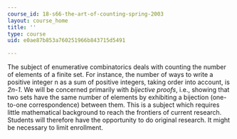 ```yaml
---
course_id: 18-s66-the-art-of-counting-spring-2003
layout: course_home
title: ''
type: course
uid: e0ae87b853a760251966b843715d5491

---
```

The subject of enumerative combinatorics deals with counting the number of elements of a finite set. For instance, the number of ways to write a positive integer n as a sum of positive integers, taking order into account, is _2n-1_. We will be concerned primarily with _bijective proofs_, i.e., showing that two sets have the same number of elements by exhibiting a bijection (one-to-one correspondence) between them. This is a subject which requires little mathematical background to reach the frontiers of current research. Students will therefore have the opportunity to do original research. It might be necessary to limit enrollment.
